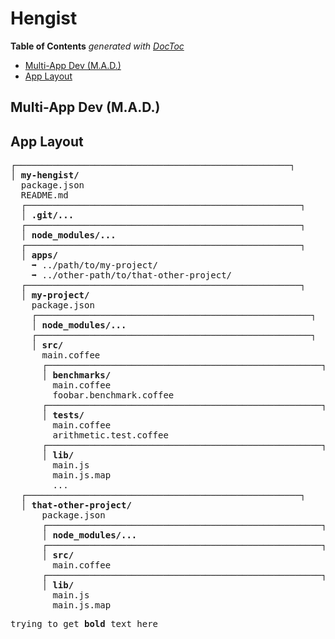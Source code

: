 
# Hengist


<!-- START doctoc generated TOC please keep comment here to allow auto update -->
<!-- DON'T EDIT THIS SECTION, INSTEAD RE-RUN doctoc TO UPDATE -->
**Table of Contents**  *generated with [DocToc](https://github.com/thlorenz/doctoc)*

- [Multi-App Dev (M.A.D.)](#multi-app-dev-mad)
- [App Layout](#app-layout)

<!-- END doctoc generated TOC please keep comment here to allow auto update -->



## Multi-App Dev (M.A.D.)

## App Layout



<pre>
┌────────────────────────────────────────────────────┐
│ <strong>my-hengist/</strong>
  package.json
  README.md
  ┌────────────────────────────────────────────────────┐
  │ <strong>.git/...</strong>
  ┌────────────────────────────────────────────────────┐
  │ <strong>node_modules/...</strong>
  ┌────────────────────────────────────────────────────┐
  │ <strong>apps/</strong>
    ➡ ../path/to/my-project/
    ➡ ../other-path/to/that-other-project/
  ┌────────────────────────────────────────────────────┐
  │ <strong>my-project/</strong>
    package.json
    ┌────────────────────────────────────────────────────┐
    │ <strong>node_modules/...</strong>
    ┌────────────────────────────────────────────────────┐
    │ <strong>src/</strong>
      main.coffee
      ┌────────────────────────────────────────────────────┐
      │ <strong>benchmarks/</strong>
        main.coffee
        foobar.benchmark.coffee
      ┌────────────────────────────────────────────────────┐
      │ <strong>tests/</strong>
        main.coffee
        arithmetic.test.coffee
      ┌────────────────────────────────────────────────────┐
      │ <strong>lib/</strong>
        main.js
        main.js.map
        ...
  ┌────────────────────────────────────────────────────┐
  │ <strong>that-other-project/</strong>
      package.json
      ┌────────────────────────────────────────────────────┐
      │ <strong>node_modules/...</strong>
      ┌────────────────────────────────────────────────────┐
      │ <strong>src/</strong>
        main.coffee
      ┌────────────────────────────────────────────────────┐
      │ <strong>lib/</strong>
        main.js
        main.js.map
</pre>

<pre>trying to get <strong>bold</strong> text here</pre>

